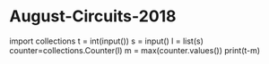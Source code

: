 # August-Circuits-2018
import collections
t = int(input())
s = input()
l = list(s)
counter=collections.Counter(l)
m = max(counter.values())
print(t-m)
